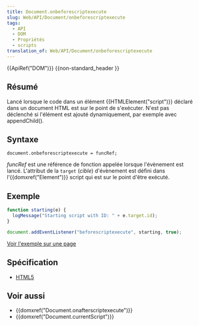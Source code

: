 ```yaml
---
title: Document.onbeforescriptexecute
slug: Web/API/Document/onbeforescriptexecute
tags:
  - API
  - DOM
  - Propriétés
  - scripts
translation_of: Web/API/Document/onbeforescriptexecute
---
```

{{ApiRef("DOM")}} {{non-standard_header }}

## Résumé

Lancé lorsque le code dans un élément {{HTMLElement("script")}} déclaré dans un document HTML est sur le point de s'exécuter. N'est pas déclenché si l'élément est ajouté dynamiquement, par exemple avec appendChild().

## Syntaxe

    document.onbeforescriptexecute = funcRef;

_funcRef_ est une référence de fonction appelée lorsque l'évènement est lancé. L'attribut de la `target` (_cible_) d'évènement est défini dans l'{{domxref("Element")}} script qui est sur le point d'être exécuté.

## Exemple

```js
function starting(e) {
  logMessage("Starting script with ID: " + e.target.id);
}

document.addEventListener("beforescriptexecute", starting, true);
```

[Voir l'exemple sur une page](/samples/html/currentScript.html)

## Spécification

- [HTML5](http://www.whatwg.org/specs/web-apps/current-work/#the-script-element)

## Voir aussi

- {{domxref("Document.onafterscriptexecute")}}
- {{domxref("Document.currentScript")}}
